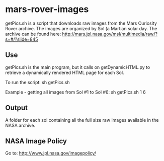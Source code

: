 mars-rover-images
=================

getPics.sh is a script that downloads raw images from the Mars Curiosity Rover archive. The images are organized by Sol (a Martian solar day. 
The archive can be found here: http://mars.jpl.nasa.gov/msl/multimedia/raw/?s=#/?slide=845

Use
-------
getPics.sh is the main program, but it calls on getDynamicHTML.py to retrieve a dynamically rendered HTML page for each Sol.

To run the script:
    sh getPics.sh <starting sol number> <ending sol number>
  
Example - getting all images from Sol #1 to Sol #6:
    sh getPics.sh 1 6

Output
-------
A folder for each sol containing all the full size raw images available in the NASA archive. 

NASA Image Policy
-------
Go to: http://www.jpl.nasa.gov/imagepolicy/




